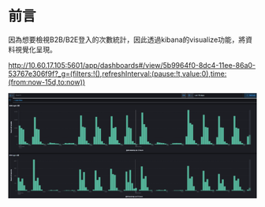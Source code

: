 

# 前言

因為想要檢視B2B/B2E登入的次數統計，因此透過kibana的visualize功能，將資料視覺化呈現。

http://10.60.17.105:5601/app/dashboards#/view/5b9964f0-8dc4-11ee-86a0-53767e306f9f?_g=(filters:!(),refreshInterval:(pause:!t,value:0),time:(from:now-15d,to:now))

![Alt text](image.png)

